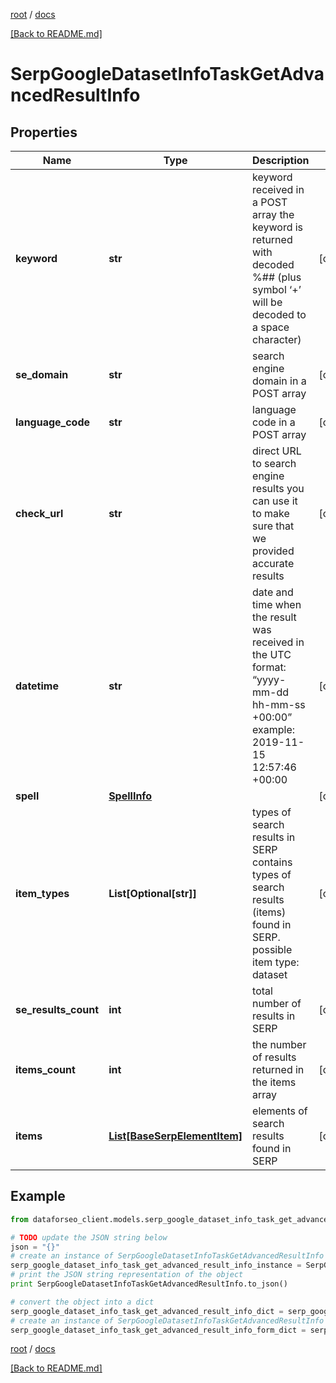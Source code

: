 [root](./../ "root") / [docs](./ "docs")

[[Back to README.md]](./../README.md "[Back to README.md]")

# SerpGoogleDatasetInfoTaskGetAdvancedResultInfo

## Properties

Name | Type | Description | Notes
------------ | ------------- | ------------- | -------------
**keyword** | **str** | keyword received in a POST array the keyword is returned with decoded %## (plus symbol ‘+’ will be decoded to a space character) | [optional]
**se_domain** | **str** | search engine domain in a POST array | [optional]
**language_code** | **str** | language code in a POST array | [optional]
**check_url** | **str** | direct URL to search engine results you can use it to make sure that we provided accurate results | [optional]
**datetime** | **str** | date and time when the result was received in the UTC format: “yyyy-mm-dd hh-mm-ss +00:00” example: 2019-11-15 12:57:46 +00:00 | [optional]
**spell** | [**SpellInfo**](SpellInfo.md) |  | [optional]
**item_types** | **List[Optional[str]]** | types of search results in SERP contains types of search results (items) found in SERP. possible item type: dataset | [optional]
**se_results_count** | **int** | total number of results in SERP | [optional]
**items_count** | **int** | the number of results returned in the items array | [optional]
**items** | [**List[BaseSerpElementItem]**](BaseSerpElementItem.md) | elements of search results found in SERP | [optional]

## Example

```python
from dataforseo_client.models.serp_google_dataset_info_task_get_advanced_result_info import SerpGoogleDatasetInfoTaskGetAdvancedResultInfo

# TODO update the JSON string below
json = "{}"
# create an instance of SerpGoogleDatasetInfoTaskGetAdvancedResultInfo from a JSON string
serp_google_dataset_info_task_get_advanced_result_info_instance = SerpGoogleDatasetInfoTaskGetAdvancedResultInfo.from_json(json)
# print the JSON string representation of the object
print SerpGoogleDatasetInfoTaskGetAdvancedResultInfo.to_json()

# convert the object into a dict
serp_google_dataset_info_task_get_advanced_result_info_dict = serp_google_dataset_info_task_get_advanced_result_info_instance.to_dict()
# create an instance of SerpGoogleDatasetInfoTaskGetAdvancedResultInfo from a dict
serp_google_dataset_info_task_get_advanced_result_info_form_dict = serp_google_dataset_info_task_get_advanced_result_info.from_dict(serp_google_dataset_info_task_get_advanced_result_info_dict)
```

  

[root](./../ "root") / [docs](./ "docs")

[[Back to README.md]](./../README.md "[Back to README.md]")